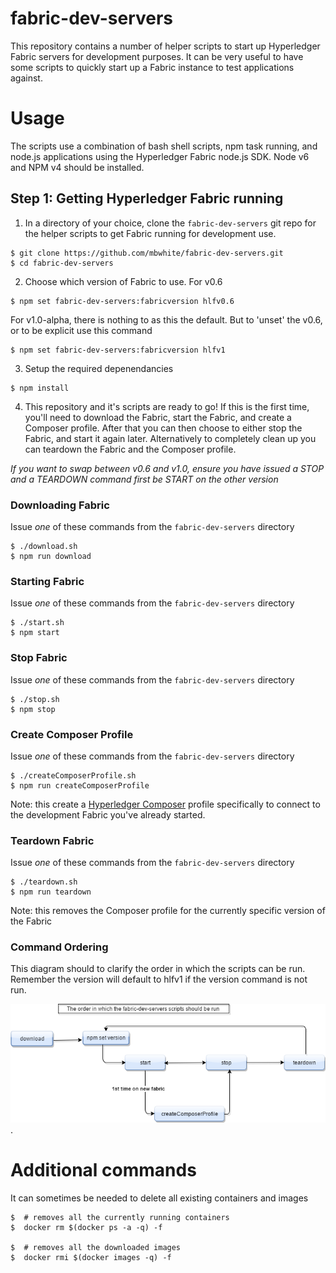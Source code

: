 # fabric-dev-servers

This repository contains a number of helper scripts to start up Hyperledger Fabric servers
for development purposes. It can be very useful to have some scripts to quickly start up
a Fabric instance to test applications against.

# Usage

The scripts use a combination of bash shell scripts, npm task running, and node.js applications using the
Hyperledger Fabric node.js SDK.  Node v6 and NPM v4 should be installed.


## Step 1: Getting Hyperledger Fabric running

1. In a directory of your choice, clone the `fabric-dev-servers` git repo for the helper scripts to get Fabric running for development use.
```
$ git clone https://github.com/mbwhite/fabric-dev-servers.git
$ cd fabric-dev-servers
```
2. Choose which version of Fabric to use. For v0.6
```
$ npm set fabric-dev-servers:fabricversion hlfv0.6
```

For v1.0-alpha, there is nothing to as this the default. But to 'unset' the v0.6, or to be explicit use this command

```
$ npm set fabric-dev-servers:fabricversion hlfv1
```

3. Setup the required depenendancies
```
$ npm install
```

4. This repository and it's scripts are ready to go! If this is the first time, you'll need to download the Fabric, start the Fabric, and create a Composer profile.  After that you can then choose to either stop the Fabric, and start it again later. Alternatively to completely clean up you can teardown the Fabric and the Composer profile.

*If you want to swap between v0.6 and v1.0, ensure you have issued a STOP and a TEARDOWN command first be START on the other version*

### Downloading Fabric

Issue _one_ of these commands from the `fabric-dev-servers` directory
```
$ ./download.sh
$ npm run download
```

### Starting Fabric

Issue _one_ of these commands from the `fabric-dev-servers` directory
```
$ ./start.sh
$ npm start
```

### Stop Fabric

Issue _one_ of these commands from the `fabric-dev-servers` directory
```
$ ./stop.sh
$ npm stop
```

### Create Composer Profile

Issue _one_ of these commands from the `fabric-dev-servers` directory
```
$ ./createComposerProfile.sh
$ npm run createComposerProfile
```

Note: this create a [Hyperledger Composer](https://github.com/hyperledger/composer) profile specifically to connect to the development Fabric you've already started.

### Teardown Fabric

Issue _one_ of these commands from the `fabric-dev-servers` directory
```
$ ./teardown.sh
$ npm run teardown
```
Note: this removes the Composer profile for the currently specific version of the Fabric

### Command Ordering

This diagram should to clarify the order in which the scripts can be run.  Remember the version will default to hlfv1 if the version command is not run.

![](CmdOrder.png).

# Additional commands

It can sometimes be needed to delete all existing containers and images

```
$  # removes all the currently running containers
$  docker rm $(docker ps -a -q) -f

$  # removes all the downloaded images
$  docker rmi $(docker images -q) -f
```
